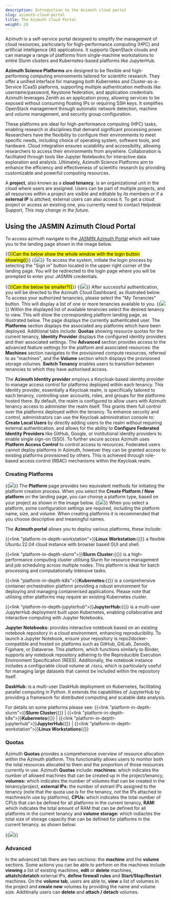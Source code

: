 ```yaml
---
description: Introduction to the Azimuth cloud portal
slug: azimuth-cloud-portal
title: The Azimuth Cloud Portal
weight: 20
---
```

Azimuth is a self-service portal designed to simplify the management of cloud resources, particularly for high-performance computing (HPC)
and artificial intelligence (AI) applications. It supports OpenStack clouds and can manage a range of platforms from single-machine
workstations to entire Slurm clusters and Kubernetes-based platforms like JupyterHub.

**Azimuth Science Platforms** are designed to be flexible and high-performing computing environments tailored for scientific research.
They offer a unified interface for managing both Kubernetes and Cluster-as-a-Service (CaaS) platforms, supporting multiple authentication
methods like username/password, Keystone federation, and application credentials.  Azimuth leverages Zenith as an application proxy,
allowing services to be exposed without consuming floating IPs or requiring SSH keys. It simplifies OpenStack management through
automatic network detection, machine and volume management, and security group configuration.

These platforms are ideal for high-performance computing (HPC) tasks, enabling research in disciplines that
demand significant processing power. Researchers have the flexibility to configure their environments to meet
specific needs, including choice of operating system, software tools, and hardware. Cloud integration ensures
scalability and accessibility, allowing researchers to access their environments from anywhere. Collaboration is
facilitated through tools like Jupyter Notebooks for interactive data exploration and analysis. Ultimately, Azimuth Science Platforms
aim to enhance the efficiency and effectiveness of scientific research by providing customizable and powerful computing resources.

A **project**, also known as a **cloud tenancy**, is an organizational unit in the cloud where users are assigned.
Users can be part of multiple projects, and all resources within a project are visible and editable by its members or
if a **external IP** is attched, external users can also access it.
To get a cloud project or access an existing one, you currently need to contact Helpdesk Support, *This may change in the future*.

## Using the JASMIN Azimuth Cloud Portal

To access azimuth navigate to the [JASMIN Azimuth Portal](https://portal.azimuth.jasmin.ac.uk/) which will take you to the landing page shown in the image below.

{{<mark>}}Can the below show the whole window with the login button showing{{</mark>}}
{{<image src="img/docs/azimuth-images/Azimuth-landing-Page.jpg" caption="Landing page" wrapper="col-9 mx-auto" wrapper="text-center">}}
To access the system, initiate the login process by selecting the "Sign in" button located in the upper right corner of the landing page.
You will be redirected to the login page where you will be prompted to enter your JASMIN credentials.

{{<mark>}}Can the below be smaller?{{</mark>}}
{{<image src="img/docs/azimuth-images/Azimuth-Login-Page.jpg" caption="Log in" wrapper="col-2 mx-auto" wrapper="text-center">}}
After successful authentication, you will be directed to the Azimuth Cloud Dashboard, as illustrated below.
To access your authorized tenancies, please select the "My Tenancies" button. This will display a list of one or more tenancies available to you.
{{<image src="img/docs/azimuth-images/Azimuth-list-of-Tenants-Page.jpg" caption="List of Tenancies" wrapper="col-9 mx-auto" wrapper="text-center">}}
Within the displayed list of available tenancies select the desired tenancy to view. This will show the corresponding platform landing page, as illustrated below. The page displays the currently authenticated user. The **Platforms**  section displays the associated any platforms which have been deployed. Additional tabs include: **Quotas** showing resource quotas for the current tenancy,
**Identity Provider** displays the configured identity providers and their associated settings. The **Advanced** section provides access to the advanced feature settings for the platform and associated resources: the **Machines** section navigates to the provisioned compute resources, referred to as "machines", and the **Volume** section which displays the provisioned storage volumes. **Switch Tenancy** enables users to transition between tenancies to which they have authorised access.

The **Azimuth Identity provider** employs a Keycloak-based identity provider to manage access control for platforms deployed
within each tenancy. This identity provider, essentially a Keycloak realm, is specifically tailored to each tenancy, controlling user
accounts, roles, and groups for the platforms hosted there. By default, the realm is configured to allow users with
Azimuth tenancy access to administer the realm itself. This grants them full control over the platforms deployed within the tenancy. To enhance
security and control, administrators can use the Keycloak administration console to: **Create Local Users** by directly adding users
to the realm without requiring external authentication, and allows for the ability to **Configure Federated Identity Providers**
like GitHub, Google, or institutional identity providers to enable single sign-on (SSO). To further secure access Azimuth uses
**Platform Access Control** to control access to resources. Federated users cannot deploy platforms in
Azimuth, however they can be granted access to existing platforms provisioned by others. This is achieved through role-based access control (RBAC) mechanisms within the Keycloak realm.

### Creating Platforms

{{<image src="img/docs/azimuth-images/azimuth-tenancy-platform-landing-page.jpg" caption="platform landing page">}}
The **Platform** page provides two equivalent methods for initiating the platform creation process. When you select the
**Create Platform / New platform** on the landing page, you can choose a platform type, based on your project as shown in the image below.
{{<image src="img/docs/azimuth-images/Azimuth-new-platform.jpg" caption="New platform list page" wrapper="col-6 mx-auto" wrapper="text-center">}}
When you select a platform, some configuration settings are required, including the platform name, size, and volume. When creating platforms it is recommended that you choose descriptive and meaningful names.

The **Azimuth portal** allows you to deploy various platforms, these include: 

{{<link "platform-in-depth-workstation">}}**Linux Workstation:**{{</link>}} a flexible Ubuntu 22.04 cloud instance with browser based GUI and shell.

{{<link "platform-in-depth-slurm">}}**Slurm Cluster:**{{</link>}} is a high-performance computing cluster utilising Slurm for resource management and job scheduling across multiple nodes. This platform is ideal for batch processing and computationally intensive tasks.

{{<link "platform-in-depth-k8s">}}**Kubernetes:**{{</link>}} is a comprehensive container orchestration platform providing a robust environment for deploying and managing containerised applications. Please note that utilising other platforms may require an existing Kubernetes cluster.

{{<link "platform-in-depth-jupyterhub">}}**JupyterHub:**{{</link>}} is a multi-user JupyterHub deployment built upon Kubernetes, enabling collaborative and interactive computing with Jupyter Notebooks.

**Jupyter Notebooks:** provides interactive notebook based on an existing notebook repository in a cloud environment, enhancing reproducibility.
To launch a Jupyter Notebook, ensure your repository is repo2docker-compatible and hosted on platforms such as GitHub, GitLab, Zenodo, Figshare,
or Dataverse. This platform, which functions similarly to Binder, supports any notebook repository adhering to the Reproducible Execution Environment
Specification (REES). Additionally, the notebook instance includes a configurable cloud volume at `/data`, which is particularly useful for managing
large datasets that cannot be included within the repository itself.

**DaskHub:** is a multi-user DaskHub deployment on Kubernetes, facilitating parallel computing in Python. It extends the capabilities of JupyterHub by providing a framework for distributed computing and scalable data analysis.

For details on some platforms please see: {{<link "platform-in-depth-slurm">}}**Slurm Cluster**{{</link>}} | {{<link "platform-in-depth-k8s">}}**Kubernetes**{{</link>}} | {{<link "platform-in-depth-jupyterhub">}}**JupyterHub**{{</link>}} | {{<link "platform-in-depth-workstation">}}**Linux Workstations**{{</link>}}

### Quotas

Azimuth **Quotas** provides a comprehensive overview of resource allocation within the Azimuth platform. This functionality allows users to monitor both the total resources allocated to them and the proportion of those resources currently in use. Azimuth **Quotas** include: **machines:** which indicates the number of allowed machines that can be created up in the project/tenancy, **volumes:** which indicates the number of volumes that can be created in the tenancy/project, **external IPs:** the number of extranl IPs assigned to the tenancy (note that the quota use is for the tenancy, *not* the IPs attached to machines/in use by platforms), **CPUs:** which indicates the total number of CPUs that can be defined for all platforms in the current tenancy, **RAM:** which indicates the total amount of RAM that can be defined for all platforms in the current tenancy and **volume storage:** which indiactes the total size of storage capacity that can be defined for platforms in the current tenancy. as shown below:

{{<image src="img/docs/azimuth-images/Azimuth-quotas-Page.jpg" caption="Quotas page" wrapper="col-6 mx-auto" wrapper="text-center">}}

### Advanced

In the advanced tab there are two sections: the **machine** and the **volume** sections. Some actions you can be able to perform on the machines include **viewing** a list of existing machines, **edit** or **delete** machines, **attatch/detatch** external IPs, **define firewall rules** and **Start/Stop/Restart** machines. On the **volume tab**, users are able to, **view** a list of volumes in the project and **create new** volumes by providing the name and volume size. Additinally users can **delete** and **attach / detach** volumes.

